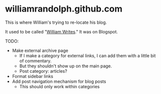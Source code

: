 williamrandolph.github.com
==========================

This is where William's trying to re-locate his blog.

It used to be called "[William Writes][oldblog]." It was on Blogspot.

[oldblog]: http://williamwrites.blogspot.com/ "William Writes"

TODO:
* Make external archive page
  * If I make a category for external links, I can add them with a little bit of commentary.
  * But they shouldn't show up on the main page.
  * Post category: articles?
* Format sidebar links
* Add post navigation mechanism for blog posts
  * This should only work within categories
